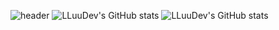 ![header](https://capsule-render.vercel.app/api?type=waving&color=gradient&height=250&section=header&text=LLuuDev&fontSize=70&fontColor=ffffff&animation=blink)
![LLuuDev's GitHub stats](https://github-readme-stats.vercel.app/api?username=LLuuDev&bg_color=30,e96443,904e95&title_color=fff&text_color=fff)
![LLuuDev's GitHub stats](https://github-readme-stats.vercel.app/api/top-langs/?username=LLuuDev)
